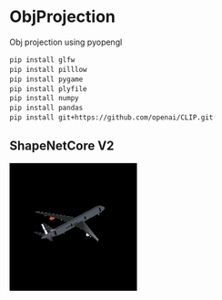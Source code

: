 # ObjProjection
Obj projection using pyopengl

```bash
pip install glfw
pip install pilllow
pip install pygame
pip install plyfile
pip install numpy
pip install pandas
pip install git+https://github.com/openai/CLIP.git
```

## ShapeNetCore V2

![figure](figure.png)

